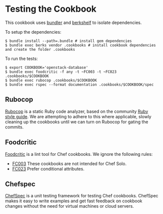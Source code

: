 # Testing the Cookbook #

This cookbook uses [bundler](http://gembundler.com/) and [berkshelf](http://berkshelf.com/) to isolate dependencies.

To setup the dependencies:

    $ bundle install --path=.bundle # install gem dependencies
    $ bundle exec berks vendor .cookbooks # install cookbook dependencies and create the folder .cookbooks

To run the tests:

    $ export COOKBOOK='openstack-database'
    $ bundle exec foodcritic -f any -t ~FC003 -t ~FC023 .cookbooks/$COOKBOOK
    $ bundle exec rubocop .cookbooks/$COOKBOOK
    $ bundle exec rspec --format documentation .cookbooks/$COOKBOOK/spec

## Rubocop  ##

[Rubocop](https://github.com/bbatsov/rubocop) is a static Ruby code analyzer, based on the community [Ruby style guide](https://github.com/bbatsov/ruby-style-guide). We are attempting to adhere to this where applicable, slowly cleaning up the cookbooks until we can turn on Rubocop for gating the commits.

## Foodcritic ##

[Foodcritic](http://acrmp.github.io/foodcritic/) is a lint tool for Chef cookbooks. We ignore the following rules:

* [FC003](http://acrmp.github.io/foodcritic/#FC003) These cookbooks are not intended for Chef Solo.
* [FC023](http://acrmp.github.io/foodcritic/#FC023) Prefer conditional attributes.

## Chefspec

[ChefSpec](http://code.sethvargo.com/chefspec/) is a unit testing framework for testing Chef cookbooks. ChefSpec makes it easy to write examples and get fast feedback on cookbook changes without the need for virtual machines or cloud servers.
